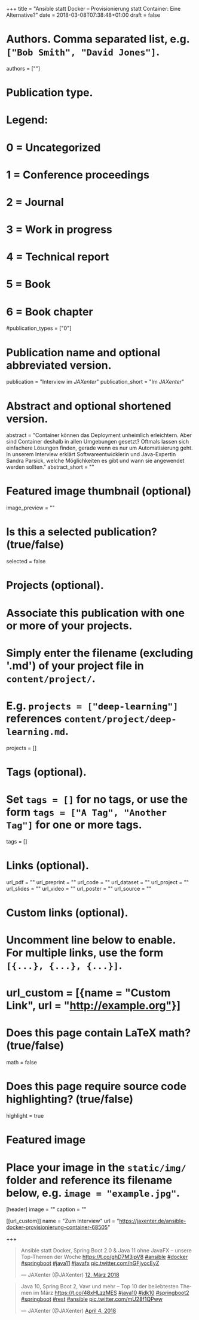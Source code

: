 +++
title = "Ansible statt Docker – Provisionierung statt Container: Eine Alternative?"
date = 2018-03-08T07:38:48+01:00
draft = false

# Authors. Comma separated list, e.g. `["Bob Smith", "David Jones"]`.
authors = [""]

# Publication type.
# Legend:
# 0 = Uncategorized
# 1 = Conference proceedings
# 2 = Journal
# 3 = Work in progress
# 4 = Technical report
# 5 = Book
# 6 = Book chapter
#publication_types = ["0"]

# Publication name and optional abbreviated version.
publication = "Interview im *JAXenter*"
publication_short = "Im *JAXenter*"

# Abstract and optional shortened version.
abstract = "Container können das Deployment unheimlich erleichtern. Aber sind Container deshalb in allen Umgebungen gesetzt? Oftmals lassen sich einfachere Lösungen finden, gerade wenn es nur um Automatisierung geht. In unserem Interview erklärt Softwareentwicklerin und Java-Expertin Sandra Parsick, welche Möglichkeiten es gibt und wann sie angewendet werden sollten."
abstract_short = ""

# Featured image thumbnail (optional)
image_preview = ""

# Is this a selected publication? (true/false)
selected = false

# Projects (optional).
#   Associate this publication with one or more of your projects.
#   Simply enter the filename (excluding '.md') of your project file in `content/project/`.
#   E.g. `projects = ["deep-learning"]` references `content/project/deep-learning.md`.
projects = []

# Tags (optional).
#   Set `tags = []` for no tags, or use the form `tags = ["A Tag", "Another Tag"]` for one or more tags.
tags = []

# Links (optional).
url_pdf = ""
url_preprint = ""
url_code = ""
url_dataset = ""
url_project = ""
url_slides = ""
url_video = ""
url_poster = ""
url_source = ""

# Custom links (optional).
#   Uncomment line below to enable. For multiple links, use the form `[{...}, {...}, {...}]`.
# url_custom = [{name = "Custom Link", url = "http://example.org"}]

# Does this page contain LaTeX math? (true/false)
math = false

# Does this page require source code highlighting? (true/false)
highlight = true

# Featured image
# Place your image in the `static/img/` folder and reference its filename below, e.g. `image = "example.jpg"`.
[header]
image = ""
caption = ""

[[url_custom]]
name = "Zum Interview"
url = "https://jaxenter.de/ansible-docker-provisionierung-container-68505"

+++

<blockquote class="twitter-tweet" data-lang="de"><p lang="de" dir="ltr">Ansible statt Docker, Spring Boot 2.0 &amp; Java 11 ohne JavaFX – unsere Top-Themen der Woche <a href="https://t.co/ghD7M3ipV8">https://t.co/ghD7M3ipV8</a> <a href="https://twitter.com/hashtag/ansible?src=hash&amp;ref_src=twsrc%5Etfw">#ansible</a> <a href="https://twitter.com/hashtag/docker?src=hash&amp;ref_src=twsrc%5Etfw">#docker</a> <a href="https://twitter.com/hashtag/springboot?src=hash&amp;ref_src=twsrc%5Etfw">#springboot</a> <a href="https://twitter.com/hashtag/java11?src=hash&amp;ref_src=twsrc%5Etfw">#java11</a> <a href="https://twitter.com/hashtag/javafx?src=hash&amp;ref_src=twsrc%5Etfw">#javafx</a> <a href="https://t.co/nGFjyocEyZ">pic.twitter.com/nGFjyocEyZ</a></p>&mdash; JAXenter (@JAXenter) <a href="https://twitter.com/JAXenter/status/973227740697714691?ref_src=twsrc%5Etfw">12. März 2018</a></blockquote>
<script async src="https://platform.twitter.com/widgets.js" charset="utf-8"></script>


<blockquote class="twitter-tweet" data-partner="tweetdeck"><p lang="de" dir="ltr">Java 10, Spring Boot 2, Vavr und mehr – Top 10 der beliebtesten Themen im März <a href="https://t.co/48xHLzzMES">https://t.co/48xHLzzMES</a> <a href="https://twitter.com/hashtag/java10?src=hash&amp;ref_src=twsrc%5Etfw">#java10</a> <a href="https://twitter.com/hashtag/jdk10?src=hash&amp;ref_src=twsrc%5Etfw">#jdk10</a> <a href="https://twitter.com/hashtag/springboot2?src=hash&amp;ref_src=twsrc%5Etfw">#springboot2</a> <a href="https://twitter.com/hashtag/springboot?src=hash&amp;ref_src=twsrc%5Etfw">#springboot</a> <a href="https://twitter.com/hashtag/rest?src=hash&amp;ref_src=twsrc%5Etfw">#rest</a> <a href="https://twitter.com/hashtag/ansible?src=hash&amp;ref_src=twsrc%5Etfw">#ansible</a> <a href="https://t.co/mU28f1QPww">pic.twitter.com/mU28f1QPww</a></p>&mdash; JAXenter (@JAXenter) <a href="https://twitter.com/JAXenter/status/981473680470441986?ref_src=twsrc%5Etfw">April 4, 2018</a></blockquote>
<script async src="https://platform.twitter.com/widgets.js" charset="utf-8"></script>
